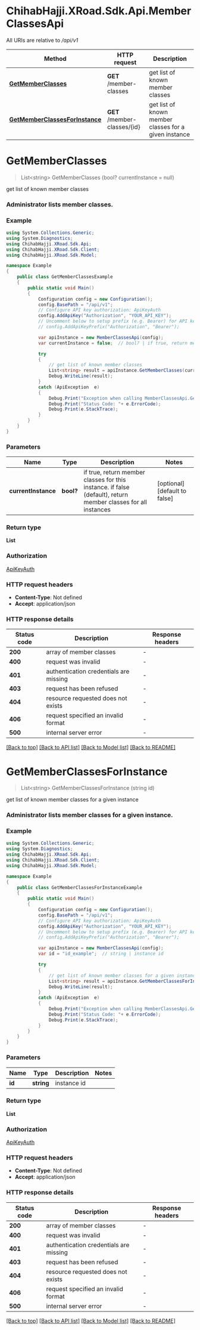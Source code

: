 # ChihabHajji.XRoad.Sdk.Api.MemberClassesApi

All URIs are relative to */api/v1*

Method | HTTP request | Description
------------- | ------------- | -------------
[**GetMemberClasses**](MemberClassesApi.md#getmemberclasses) | **GET** /member-classes | get list of known member classes
[**GetMemberClassesForInstance**](MemberClassesApi.md#getmemberclassesforinstance) | **GET** /member-classes/{id} | get list of known member classes for a given instance


<a name="getmemberclasses"></a>
# **GetMemberClasses**
> List&lt;string&gt; GetMemberClasses (bool? currentInstance = null)

get list of known member classes

<h3>Administrator lists member classes.</h3>

### Example
```csharp
using System.Collections.Generic;
using System.Diagnostics;
using ChihabHajji.XRoad.Sdk.Api;
using ChihabHajji.XRoad.Sdk.Client;
using ChihabHajji.XRoad.Sdk.Model;

namespace Example
{
    public class GetMemberClassesExample
    {
        public static void Main()
        {
            Configuration config = new Configuration();
            config.BasePath = "/api/v1";
            // Configure API key authorization: ApiKeyAuth
            config.AddApiKey("Authorization", "YOUR_API_KEY");
            // Uncomment below to setup prefix (e.g. Bearer) for API key, if needed
            // config.AddApiKeyPrefix("Authorization", "Bearer");

            var apiInstance = new MemberClassesApi(config);
            var currentInstance = false;  // bool? | if true, return member classes for this instance. if false (default), return member classes for all instances (optional)  (default to false)

            try
            {
                // get list of known member classes
                List<string> result = apiInstance.GetMemberClasses(currentInstance);
                Debug.WriteLine(result);
            }
            catch (ApiException  e)
            {
                Debug.Print("Exception when calling MemberClassesApi.GetMemberClasses: " + e.Message );
                Debug.Print("Status Code: "+ e.ErrorCode);
                Debug.Print(e.StackTrace);
            }
        }
    }
}
```

### Parameters

Name | Type | Description  | Notes
------------- | ------------- | ------------- | -------------
 **currentInstance** | **bool?**| if true, return member classes for this instance. if false (default), return member classes for all instances | [optional] [default to false]

### Return type

**List<string>**

### Authorization

[ApiKeyAuth](../README.md#ApiKeyAuth)

### HTTP request headers

 - **Content-Type**: Not defined
 - **Accept**: application/json


### HTTP response details
| Status code | Description | Response headers |
|-------------|-------------|------------------|
| **200** | array of member classes |  -  |
| **400** | request was invalid |  -  |
| **401** | authentication credentials are missing |  -  |
| **403** | request has been refused |  -  |
| **404** | resource requested does not exists |  -  |
| **406** | request specified an invalid format |  -  |
| **500** | internal server error |  -  |

[[Back to top]](#) [[Back to API list]](../README.md#documentation-for-api-endpoints) [[Back to Model list]](../README.md#documentation-for-models) [[Back to README]](../README.md)

<a name="getmemberclassesforinstance"></a>
# **GetMemberClassesForInstance**
> List&lt;string&gt; GetMemberClassesForInstance (string id)

get list of known member classes for a given instance

<h3>Administrator lists member classes for a given instance.</h3>

### Example
```csharp
using System.Collections.Generic;
using System.Diagnostics;
using ChihabHajji.XRoad.Sdk.Api;
using ChihabHajji.XRoad.Sdk.Client;
using ChihabHajji.XRoad.Sdk.Model;

namespace Example
{
    public class GetMemberClassesForInstanceExample
    {
        public static void Main()
        {
            Configuration config = new Configuration();
            config.BasePath = "/api/v1";
            // Configure API key authorization: ApiKeyAuth
            config.AddApiKey("Authorization", "YOUR_API_KEY");
            // Uncomment below to setup prefix (e.g. Bearer) for API key, if needed
            // config.AddApiKeyPrefix("Authorization", "Bearer");

            var apiInstance = new MemberClassesApi(config);
            var id = "id_example";  // string | instance id

            try
            {
                // get list of known member classes for a given instance
                List<string> result = apiInstance.GetMemberClassesForInstance(id);
                Debug.WriteLine(result);
            }
            catch (ApiException  e)
            {
                Debug.Print("Exception when calling MemberClassesApi.GetMemberClassesForInstance: " + e.Message );
                Debug.Print("Status Code: "+ e.ErrorCode);
                Debug.Print(e.StackTrace);
            }
        }
    }
}
```

### Parameters

Name | Type | Description  | Notes
------------- | ------------- | ------------- | -------------
 **id** | **string**| instance id | 

### Return type

**List<string>**

### Authorization

[ApiKeyAuth](../README.md#ApiKeyAuth)

### HTTP request headers

 - **Content-Type**: Not defined
 - **Accept**: application/json


### HTTP response details
| Status code | Description | Response headers |
|-------------|-------------|------------------|
| **200** | array of member classes |  -  |
| **400** | request was invalid |  -  |
| **401** | authentication credentials are missing |  -  |
| **403** | request has been refused |  -  |
| **404** | resource requested does not exists |  -  |
| **406** | request specified an invalid format |  -  |
| **500** | internal server error |  -  |

[[Back to top]](#) [[Back to API list]](../README.md#documentation-for-api-endpoints) [[Back to Model list]](../README.md#documentation-for-models) [[Back to README]](../README.md)


